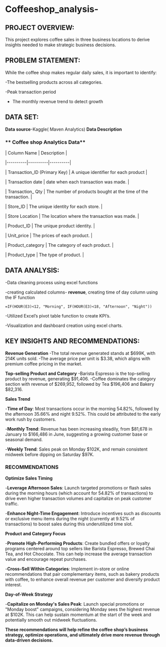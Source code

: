 # Coffeeshop_analysis-
## PROJECT OVERVIEW:
This project explores coffee sales in three business locations to derive insights needed to make strategic business decisions.

## PROBLEM STATEMENT:
While the coffee shop makes regular daily sales, it is important to identify:

-The bestselling products across all categories.

-Peak transaction period 

- The monthly revenue trend to detect growth
  
## DATA SET:
**Data source**-Kaggle( Maven Analytics)
**Data Description**

### ** Coffee shop Analytics Data**
| Column Name | Description | 

|----------|----------|----------|

| Transaction_ID (Primary Key) | A unique identifier for each product  | 

| Transaction date | date when each transaction was made. | 

| Transaction_ Qty | The number of products bought at the time of the transaction. | 

| Store_ID | The unique identity for each store. | 

| Store Location | The  location where the transaction was made. | 

| Product_ID | The unique product identity. | 

| Unit_price | The prices of each product. | 

| Product_category | The category of each product. | 

| Product_type | The type of product. | 

## DATA ANALYSIS:
-Data cleaning  process using excel functions

-creating calculated columns- **revenue**, creating time of day column using the IF function

	=IF(HOUR(E3)<12, "Morning", IF(HOUR(E3)<18, "Afternoon", "Night"))
 
-Utilized Excel’s pivot table function to create KPI’s.

-Visualization and dashboard creation using excel charts.

## KEY INSIGHTS AND RECOMMENDATIONS:
**Revenue Generation**
-The total revenue generated stands at $699K, with 214K units sold.
-The average price per unit is $3.38, which aligns with premium coffee pricing in the market.

**Top-selling Product and Category**
-Barista Espresso is the top-selling product by revenue, generating $91,406.
-Coffee dominates the category section with revenue of $269,952, followed by Tea $196,406 and Bakery $82,316.

**Sales Trend**

-**Time of Day**: Most transactions occur in the morning 54.82%, followed by the afternoon 35.66% and night 9.52%. This could be attributed to the early work rush by customers.

-**Monthly Trend**: Revenue has been increasing steadily, from $81,678 in January to $166,486 in June, suggesting a growing customer base or seasonal demand.

-**Weekly Trend**: Sales peak on Monday $102K, and remain consistent midweek before dipping on Saturday $97K.

### RECOMMENDATIONS
**Optimize Sales Timing**

-**Leverage Afternoon Sales**: Launch targeted promotions or flash sales during the morning hours (which account for 54.82% of transactions) to drive even higher transaction volumes and capitalize on peak customer traffic.

-**Enhance Night-Time Engagement**: Introduce incentives such as discounts or exclusive menu items during the night (currently at 9.52% of transactions) to boost sales during this underutilized time slot.

**Product and Category Focus**

-**Promote High-Performing Products**: Create bundled offers or loyalty programs centered around top sellers like Barista Espresso, Brewed Chai Tea, and Hot Chocolate. This can help increase the average transaction value and encourage repeat purchases.

-**Cross-Sell Within Categories**: Implement in-store or online recommendations that pair complementary items, such as bakery products with coffee, to enhance overall revenue per customer and diversify product interest.

**Day-of-Week Strategy**

-**Capitalize on Monday's Sales Peak**: Launch special promotions or "Monday boost" campaigns, considering Monday sees the highest revenue at $102K. This can help sustain momentum at the start of the week and potentially smooth out midweek fluctuations.

**These recommendations will help refine the coffee shop’s business strategy, optimize operations, and ultimately drive more revenue through data-driven decisions.**

